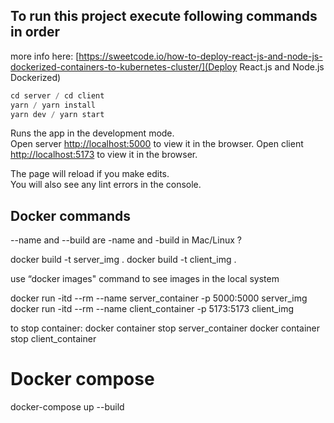## To run this project execute following commands in order

more info here: [https://sweetcode.io/how-to-deploy-react-js-and-node-js-dockerized-containers-to-kubernetes-cluster/](Deploy React.js and Node.js Dockerized)

```javascript
cd server / cd client
yarn / yarn install
yarn dev / yarn start
```

Runs the app in the development mode.<br />
Open server [http://localhost:5000](http://localhost:5000) to view it in the browser.
Open client [http://localhost:5173](http://localhost:5173) to view it in the browser.

The page will reload if you make edits.<br />
You will also see any lint errors in the console.

## Docker commands

--name and --build are -name and -build in Mac/Linux ?

docker build -t server_img .
docker build -t client_img .

use “docker images" command to see images in the local system

docker run -itd --rm --name server_container -p 5000:5000 server_img
docker run -itd --rm --name client_container -p 5173:5173 client_img

to stop container:
docker container stop server_container
docker container stop client_container

# Docker compose

docker-compose up --build